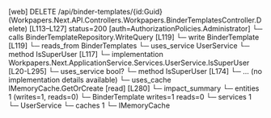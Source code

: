 [web] DELETE /api/binder-templates/{id:Guid}  (Workpapers.Next.API.Controllers.Workpapers.BinderTemplatesController.Delete)  [L113–L127] status=200 [auth=AuthorizationPolicies.Administrator]
  └─ calls BinderTemplateRepository.WriteQuery [L119]
  └─ write BinderTemplate [L119]
    └─ reads_from BinderTemplates
  └─ uses_service UserService
    └─ method IsSuperUser [L117]
      └─ implementation Workpapers.Next.ApplicationService.Services.UserService.IsSuperUser [L20-L295]
        └─ uses_service bool?
          └─ method IsSuperUser [L174]
            └─ ... (no implementation details available)
        └─ uses_cache IMemoryCache.GetOrCreate [read] [L280]
  └─ impact_summary
    └─ entities 1 (writes=1, reads=0)
      └─ BinderTemplate writes=1 reads=0
    └─ services 1
      └─ UserService
    └─ caches 1
      └─ IMemoryCache

